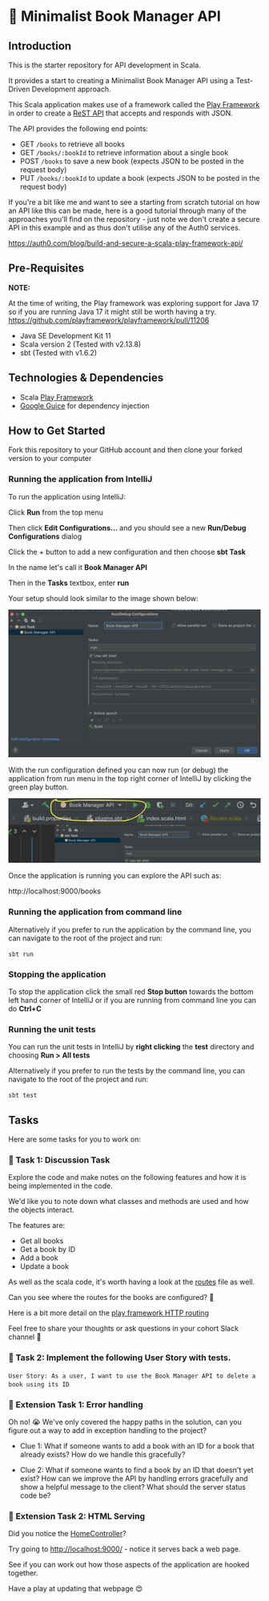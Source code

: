 # 📖 Minimalist Book Manager API

## Introduction

This is the starter repository for API development in Scala. 

It provides a start to creating a Minimalist Book Manager API using a Test-Driven Development approach.

This Scala application makes use of a framework called the [Play Framework](https://www.playframework.com/) in order to create a [ReST API](https://www.smashingmagazine.com/2018/01/understanding-using-rest-api/) that accepts and responds with JSON.

The API provides the following end points:

* GET `/books` to retrieve all books
* GET `/books/:bookId` to retrieve information about a single book
* POST `/books` to save a new book (expects JSON to be posted in the request body)
* PUT `/books/:bookId` to update a book (expects JSON to be posted in the request body)

If you're a bit like me and want to see a starting from scratch tutorial on how an API like this can be made, here is a good tutorial through many of the approaches you'll find on the repository - just note we don't create a secure API in this example and as thus don't utilise any of the Auth0 services.

https://auth0.com/blog/build-and-secure-a-scala-play-framework-api/

## Pre-Requisites

**NOTE:**

At the time of writing, the Play framework was exploring support for Java 17 so if you are running Java 17 it might still be worth having a try.
https://github.com/playframework/playframework/pull/11206

- Java SE Development Kit 11 
- Scala version 2 (Tested with v2.13.8)
- sbt (Tested with v1.6.2)

## Technologies & Dependencies

- Scala [Play Framework](https://www.playframework.com/)
- [Google Guice](https://github.com/google/guice) for dependency injection 

## How to Get Started

Fork this repository to your GitHub account and then clone your forked version to your computer

### Running the application from IntelliJ

To run the application using IntelliJ:

Click **Run** from the top menu

Then click **Edit Configurations...** and you should see a new **Run/Debug Configurations** dialog

Click the + button to add a new configuration and then choose **sbt Task**

In the name let's call it **Book Manager API**

Then in the **Tasks** textbox, enter **run**

Your setup should look similar to the image shown below:

![IntelliJ SBT Task](docs/images/intellij_sbt_task.png "SBT Task")

With the run configuration defined you can now run (or debug) the application from run menu in the top right corner of IntelliJ by clicking the green play button.

![IntelliJ Run Task](docs/images/intellij_run_button.png "IntelliJ run application")

Once the application is running you can explore the API such as:

http://localhost:9000/books 

### Running the application from command line

Alternatively if you prefer to run the application by the command line, you can navigate to the root of the project and run:

`sbt run`

### Stopping the application

To stop the application click the small red **Stop button** towards the bottom left hand corner of IntelliJ or if you are running from command line you can do **Ctrl+C**

### Running the unit tests

You can run the unit tests in IntelliJ by **right clicking** the **test** directory and choosing **Run > All tests**

Alternatively if you prefer to run the tests by the command line, you can navigate to the root of the project and run:

`sbt test`

## Tasks

Here are some tasks for you to work on:

### 📘 Task 1: Discussion Task

Explore the code and make notes on the following features and how it is being implemented in the code. 

We'd like you to note down what classes and methods are used and how the objects interact.

The features are:

- Get all books
- Get a book by ID
- Add a book
- Update a book

As well as the scala code, it's worth having a look at the [routes](conf/routes) file as well. 

Can you see where the routes for the books are configured? 🤔

Here is a bit more detail on the [play framework HTTP routing](https://www.playframework.com/documentation/2.8.x/ScalaRouting)

Feel free to share your thoughts or ask questions in your cohort Slack channel 🙌

### 📘 Task 2: Implement the following User Story with tests.

`User Story: As a user, I want to use the Book Manager API to delete a book using its ID`

### 📘 Extension Task 1: Error handling

Oh no! 😭 We've only covered the happy paths in the solution, can you figure out a way
to add in exception handling to the project?

- Clue 1: What if someone wants to add a book with an ID for a book that already exists? How do we handle this gracefully?

- Clue 2: What if someone wants to find a book by an ID that doesn't yet exist?
  How can we improve the API by handling errors gracefully and show a helpful message to the client? What should the server status code be?

### 📘 Extension Task 2: HTML Serving

Did you notice the [HomeController](app/controllers/HomeController.scala)?

Try going to [http://localhost:9000/](http://localhost:9000/) - notice it serves back a web page.

See if you can work out how those aspects of the application are hooked together.

Have a play at updating that webpage 😍
  